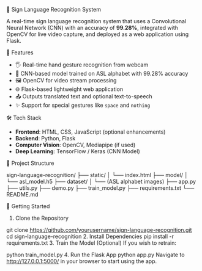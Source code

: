  🧠 Sign Language Recognition System

A real-time sign language recognition system that uses a Convolutional Neural Network (CNN) with an accuracy of **99.28%**, integrated with OpenCV for live video capture, and deployed as a web application using Flask.


 📌 Features

- 🖐️ Real-time hand gesture recognition from webcam
- 🎯 CNN-based model trained on ASL alphabet with 99.28% accuracy
- 🖼️ OpenCV for video stream processing
- 🌐 Flask-based lightweight web application
- 📤 Outputs translated text and optional text-to-speech
- ✨ Support for special gestures like `space` and `nothing`

 🛠️ Tech Stack

- **Frontend**: HTML, CSS, JavaScript (optional enhancements)
- **Backend**: Python, Flask
- **Computer Vision**: OpenCV, Mediapipe (if used)
- **Deep Learning**: TensorFlow / Keras (CNN Model)

 📂 Project Structure

sign-language-recognition/
├── static/
│ └── index.html
├── model/
│ └── asl_model.h5
├── dataset/
│ └── (ASL alphabet images)
├── app.py
├── utils.py
├── demo.py
├── train_model.py
├── requirements.txt
└── README.md

 🚀 Getting Started

 1. Clone the Repository

git clone https://github.com/yourusername/sign-language-recognition.git
cd sign-language-recognition
2. Install Dependencies
pip install -r requirements.txt
3. Train the Model (Optional)
If you wish to retrain:

python train_model.py
4. Run the Flask App
python app.py
Navigate to http://127.0.0.1:5000/ in your browser to start using the app.
